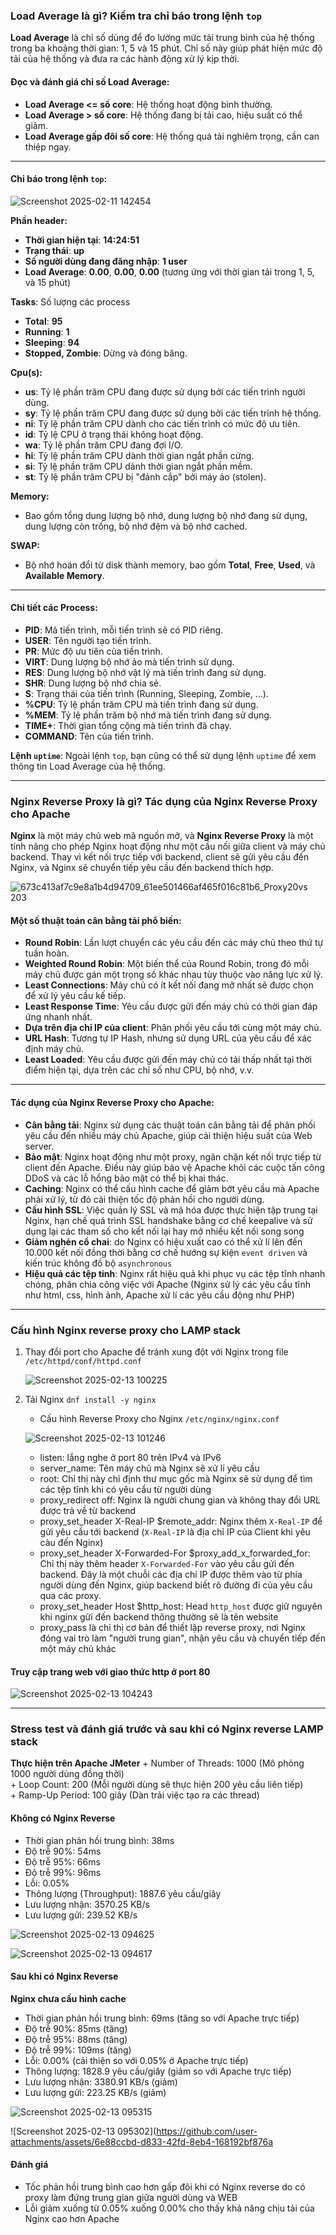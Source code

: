 ### Load Average là gì? Kiểm tra chỉ báo trong lệnh `top`

**Load Average** là chỉ số dùng để đo lường mức tải trung bình của hệ thống trong ba khoảng thời gian: 1, 5 và 15 phút. Chỉ số này giúp phát hiện mức độ tải của hệ thống và đưa ra các hành động xử lý kịp thời.

#### Đọc và đánh giá chỉ số Load Average:
- **Load Average <= số core**: Hệ thống hoạt động bình thường.
- **Load Average > số core**: Hệ thống đang bị tải cao, hiệu suất có thể giảm.
- **Load Average gấp đôi số core**: Hệ thống quá tải nghiêm trọng, cần can thiệp ngay.

---

#### **Chỉ báo trong lệnh `top`:**

![Screenshot 2025-02-11 142454](https://github.com/user-attachments/assets/3e4fae3b-a930-4f8c-af84-1efc54c9147a)

**Phần header:**
- **Thời gian hiện tại**: **14:24:51**
- **Trạng thái**: **up**
- **Số người dùng đang đăng nhập**: **1 user**
- **Load Average**: **0.00**, **0.00**, **0.00** (tương ứng với thời gian tải trong 1, 5, và 15 phút)

**Tasks**: Số lượng các process
- **Total**: **95**
- **Running**: **1**
- **Sleeping**: **94**
- **Stopped, Zombie**: Dừng và đóng băng.

**Cpu(s):**
- **us**: Tỷ lệ phần trăm CPU đang được sử dụng bởi các tiến trình người dùng.
- **sy**: Tỷ lệ phần trăm CPU đang được sử dụng bởi các tiến trình hệ thống.
- **ni**: Tỷ lệ phần trăm CPU dành cho các tiến trình có mức độ ưu tiên.
- **id**: Tỷ lệ CPU ở trạng thái không hoạt động.
- **wa**: Tỷ lệ phần trăm CPU đang đợi I/O.
- **hi**: Tỷ lệ phần trăm CPU dành thời gian ngắt phần cứng.
- **si**: Tỷ lệ phần trăm CPU dành thời gian ngắt phần mềm.
- **st**: Tỷ lệ phần trăm CPU bị "đánh cắp" bởi máy ảo (stolen).

**Memory:**
- Bao gồm tổng dung lượng bộ nhớ, dung lượng bộ nhớ đang sử dụng, dung lượng còn trống, bộ nhớ đệm và bộ nhớ cached.

**SWAP:**
- Bộ nhớ hoán đổi từ disk thành memory, bao gồm **Total**, **Free**, **Used**, và **Available Memory**.

---

#### **Chi tiết các Process:**
- **PID**: Mã tiến trình, mỗi tiến trình sẽ có PID riêng.
- **USER**: Tên người tạo tiến trình.
- **PR**: Mức độ ưu tiên của tiến trình.
- **VIRT**: Dung lượng bộ nhớ ảo mà tiến trình sử dụng.
- **RES**: Dung lượng bộ nhớ vật lý mà tiến trình đang sử dụng.
- **SHR**: Dung lượng bộ nhớ chia sẻ.
- **S**: Trạng thái của tiến trình (Running, Sleeping, Zombie, ...).
- **%CPU**: Tỷ lệ phần trăm CPU mà tiến trình đang sử dụng.
- **%MEM**: Tỷ lệ phần trăm bộ nhớ mà tiến trình đang sử dụng.
- **TIME+**: Thời gian tổng cộng mà tiến trình đã chạy.
- **COMMAND**: Tên của tiến trình.

**Lệnh `uptime`**: Ngoài lệnh `top`, bạn cũng có thể sử dụng lệnh `uptime` để xem thông tin Load Average của hệ thống.

---

### Nginx Reverse Proxy là gì? Tác dụng của Nginx Reverse Proxy cho Apache

**Nginx** là một máy chủ web mã nguồn mở, và **Nginx Reverse Proxy** là một tính năng cho phép Nginx hoạt động như một cầu nối giữa client và máy chủ backend. Thay vì kết nối trực tiếp với backend, client sẽ gửi yêu cầu đến Nginx, và Nginx sẽ chuyển tiếp yêu cầu đến backend thích hợp.

![673c413af7c9e8a1b4d94709_61ee501466af465f016c81b6_Proxy20vs 203](https://github.com/user-attachments/assets/31f4e91b-27eb-48b4-810d-304d13b39db0)


#### Một số thuật toán cân bằng tải phổ biến:
- **Round Robin**: Lần lượt chuyển các yêu cầu đến các máy chủ theo thứ tự tuần hoàn.
- **Weighted Round Robin**: Một biến thể của Round Robin, trong đó mỗi máy chủ được gán một trọng số khác nhau tùy thuộc vào năng lực xử lý.
- **Least Connections**: Máy chủ có ít kết nối đang mở nhất sẽ được chọn để xử lý yêu cầu kế tiếp.
- **Least Response Time**: Yêu cầu được gửi đến máy chủ có thời gian đáp ứng nhanh nhất.
- **Dựa trên địa chỉ IP của client**: Phân phối yêu cầu tới cùng một máy chủ.
- **URL Hash**: Tương tự IP Hash, nhưng sử dụng URL của yêu cầu để xác định máy chủ.
- **Least Loaded**: Yêu cầu được gửi đến máy chủ có tải thấp nhất tại thời điểm hiện tại, dựa trên các chỉ số như CPU, bộ nhớ, v.v.

---

#### **Tác dụng của Nginx Reverse Proxy cho Apache:**
- **Cân bằng tải**: Nginx sử dụng các thuật toán cân bằng tải để phân phối yêu cầu đến nhiều máy chủ Apache, giúp cải thiện hiệu suất của Web server.
- **Bảo mật**: Nginx hoạt động như một proxy, ngăn chặn kết nối trực tiếp từ client đến Apache. Điều này giúp bảo vệ Apache khỏi các cuộc tấn công DDoS và các lỗ hổng bảo mật có thể bị khai thác.
- **Caching**: Nginx có thể cấu hình cache để giảm bớt yêu cầu mà Apache phải xử lý, từ đó cải thiện tốc độ phản hồi cho người dùng.
- **Cấu hình SSL**: Việc quản lý SSL và mã hóa được thực hiện tập trung tại Nginx, hạn chế quá trình SSL handshake bằng cơ chế keepalive và sử dụng lại các tham số cho kết nối lại hay mở nhiều kết nối song song
- **Giảm nghẻn cổ chai**: do Nginx có hiệu xuất cao có thể xử lí lên đến 10.000 kết nối đồng thời bằng cơ chế hướng sự kiện  `event driven` và kiến trúc không đồ bộ `asynchronous`
- **Hiệu quả các tệp tỉnh**: Nginx rất hiệu quả khi phục vụ các tệp tĩnh nhanh chóng, phân chia công việc với Apache (Nginx sử lý các yêu cầu tĩnh như html, css, hình ảnh, Apache xử lí các yêu cầu động như PHP)
  
---

### Cấu hình Nginx reverse proxy cho LAMP stack  

1. Thay đổi port cho Apache để tránh xung đột với Nginx trong file  `/etc/httpd/conf/httpd.conf`
   
   ![Screenshot 2025-02-13 100225](https://github.com/user-attachments/assets/de1434c2-949f-4e9a-b626-d0726f598318)

2. Tải Nginx `dnf install -y nginx `
   + Cấu hình Reverse Proxy cho Nginx `/etc/nginx/nginx.conf`
     
   ![Screenshot 2025-02-13 101246](https://github.com/user-attachments/assets/4c534d42-692e-42ca-a402-9cddda788111)
   
   + listen: lắng nghe ở port 80 trên IPv4 và IPv6  
   + server_name: Tên máy chủ mà Nginx sẽ xử lí yêu cầu  
   + root: Chỉ thị này chỉ định thư mục gốc mà Nginx sẽ sử dụng để tìm các tệp tĩnh khi có yêu cầu từ người dùng  
   + proxy_redirect off: Nginx là người chung gian và không thay đổi URL được trả về từ backend  
   + proxy_set_header X-Real-IP $remote_addr: Nginx thêm `X-Real-IP` để gửi yêu cầu tới backend (`X-Real-IP` là địa chỉ IP của Client khi yêu càu đến Nginx)  
   + proxy_set_header X-Forwarded-For $proxy_add_x_forwarded_for: Chỉ thị này thêm header  `X-Forwarded-For` vào yêu cầu gửi đến backend. Đây là một chuỗi các địa chỉ IP được thêm vào từ phía người dùng đến Nginx, giúp backend biết rõ đường đi của yêu cầu qua các proxy.  
   + proxy_set_header Host $http_host: Head `http_host` được giữ nguyên khi nginx gửi đến backend thông thường sẽ là tên website  
   + proxy_pass là chỉ thị cơ bản để thiết lập reverse proxy, nơi Nginx đóng vai trò làm "người trung gian", nhận yêu cầu và chuyển tiếp đến một máy chủ khác

#### Truy cập trang web với giao thức http ở port 80

![Screenshot 2025-02-13 104243](https://github.com/user-attachments/assets/d7a64518-58e1-4b55-a3e3-95e3f01f0716)

---
### Stress test và đánh giá trước và sau khi có Nginx reverse LAMP stack
  **Thực hiện trên Apache JMeter**
    + Number of Threads: 1000 (Mô phỏng 1000 người dùng đồng thời)  
    + Loop Count: 200 (Mỗi người dùng sẽ thực hiện 200 yêu cầu liên tiếp)  
    + Ramp-Up Period: 100 giây (Dàn trải việc tạo ra các thread)  
    
#### Không có Nginx Reverse 

+ Thời gian phản hồi trung bình: 38ms  
+ Độ trễ 90%: 54ms  
+ Độ trễ 95%: 66ms  
+ Độ trễ 99%: 96ms  
+ Lỗi: 0.05%  
+ Thông lượng (Throughput): 1887.6 yêu cầu/giây  
+ Lưu lượng nhận: 3570.25 KB/s  
+ Lưu lượng gửi: 239.52 KB/s  

![Screenshot 2025-02-13 094625](https://github.com/user-attachments/assets/171c5ffa-dcb4-4191-b03a-81366591505f)

![Screenshot 2025-02-13 094617](https://github.com/user-attachments/assets/9b48b4da-a31b-46de-b589-48e2b5438409)

#### Sau khi có Nginx Reverse
**Nginx chưa cấu hình cache**
+ Thời gian phản hồi trung bình: 69ms (tăng so với Apache trực tiếp)  
+ Độ trễ 90%: 85ms (tăng)  
+ Độ trễ 95%: 88ms (tăng)  
+ Độ trễ 99%: 109ms (tăng)  
+ Lỗi: 0.00% (cải thiện so với 0.05% ở Apache trực tiếp)  
+ Thông lượng: 1828.9 yêu cầu/giây (giảm so với Apache trực tiếp)  
+ Lưu lượng nhận: 3380.91 KB/s (giảm)  
+ Lưu lượng gửi: 223.25 KB/s (giảm)  

![Screenshot 2025-02-13 095315](https://github.com/user-attachments/assets/21ccf9d4-0ae5-41ea-a531-0f853f225024)

![Screenshot 2025-02-13 095302](https://github.com/user-attachments/assets/6e88ccbd-d833-42fd-8eb4-168192bf876a

#### Đánh giá
+ Tốc phản hồi trung bình cao hơn gấp đôi khi có Nginx reverse do có proxy làm đứng trung gian giữa người dùng và WEB
+ Lỗi giảm xuống từ 0.05% xuống 0.00% cho thấy khả năng chịu tải của Nginx cao hơn Apache







